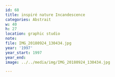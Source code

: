 ```yaml
---
id: 68
title: inspiré nature Incandescence
categories: Abstrait
w: 40
h: 27
location: graphic studio
note:
file: IMG_20180924_130434.jpg
year: '1997'
year_start: 1997
year_end:
image: ../../media/img/IMG_20180924_130434.jpg

---
```

